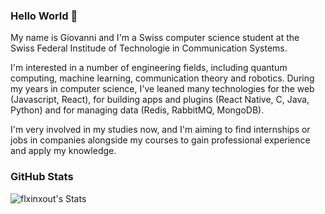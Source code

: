### Hello World 👋
My name is Giovanni and I'm a Swiss computer science student at the Swiss Federal Institude of Technologie in Communication Systems.

I'm interested in a number of engineering fields, including quantum computing, machine learning, communication theory and robotics.
During my years in computer science, I've leaned many technologies for the web (Javascript, React), for building apps and plugins (React Native, C, Java, Python) and for managing data (Redis, RabbitMQ, MongoDB).

I'm very involved in my studies now, and I'm aiming to find internships or jobs in companies alongside my courses to gain professional experience and apply my knowledge.

### GitHub Stats

![flxinxout's Stats](https://github-readme-stats.vercel.app/api?username=flxinxout&count_private=true&show_icons=true&theme=radical)
